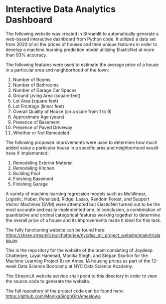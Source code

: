 # Interactive Data Analytics Dashboard
 
The following website was created in Streamlit to automatically generate a web-based interactive dashboard from Python code. It utilized a data set from 2020 of all the prices of houses and their unique features in order to develop a machine learning prediction model utilizing ElasticNet at more than 93% accuracy.

The following features were used to estimate the average price of a house in a particular area and neighborhood of the town:

1. Number of Rooms
2. Number of Bathrooms
3. Number of Garage Car Spaces
4. Ground Living Area (square feet)
5. Lot Area (square feet)
6. Lot Frontage (linear feet)
7. Overall Quality of House (on a scale from 1 to 9)
8. Approximate Age (years)
9. Presence of Basement
10. Presence of Paved Driveway
11. Whether or Not Remodeled

The following proposed improvements were used to determine how much added value a particular house in a specific area and neighborhood would have if implemented:

1. Remodeling Exterior Material
2. Remodeling Kitchen
3. Building Pool
4. Finishing Basement
5. Finishing Garage

A variety of machine learning regression models such as Multilinear, Logistic, Huber, Penalized, Ridge, Lasso, Random Forest, and Support Vector Machines (SVM) were attempted but ElasticNet turned out to be the most accurate and easily implemented one. In conclusion, a combination of quantitative and ordinal categorical features working together to determine the overall price of a house and its improvements made it ideal for this task.

The fully functioning website can be found here:
https://share.streamlit.io/jchatterjee/nycdsa_ml_project_website/main/trialapp.py

This is the repository for the website of the team consisting of Joydeep Chatterjee, Layal Hammad, Monika Singh, and Stepan Skorkin for the Machine Learning Project (I) on Ames, IA housing prices as part of the 12-week Data Science Bootcamp at NYC Data Science Academy.

The StreamLit website service shall point to this directory in order to view the source code to generate the website.

The full repository of the project code can be found here:
https://github.com/MonikaSinghGit/AmesIowa
